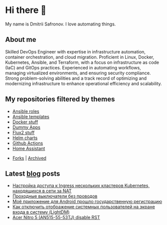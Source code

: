 # Hi there 👋

My name is Dmitrii Safronov. I love automating things.

## About me

Skilled DevOps Engineer with expertise in infrastructure automation, container orchestration, and cloud migration. Proficient in Linux, Docker, Kubernetes, Ansible, and Terraform, with a focus on infrastructure as code (IaC) and GitOps practices. Experienced in automating workflows, managing virtualized environments, and ensuring security compliance. Strong problem-solving abilities and a track record of optimizing and modernizing infrastructure to enhance operational efficiency and scalability.

## My repositories filtered by themes

- [Ansible roles](https://github.com/disafronov?tab=repositories&q=ansible_role&type=source)
- [Ansible templates](https://github.com/disafronov?tab=repositories&q=ansible&type=template)
- [Docker stuff](https://github.com/disafronov?tab=repositories&q=docker&type=source)
- [Dummy Apps](https://github.com/disafronov?tab=repositories&q=dummy&type=source)
- [Flux2 stuff](https://github.com/disafronov?tab=repositories&q=flux2&type=source)
- [Helm charts](https://github.com/disafronov/helm-charts)
- [Github Actions](https://github.com/disafronov?tab=repositories&q=GitHub+Action&type=source)
- [Home Assistant](https://github.com/disafronov?tab=repositories&q=home-assistant&type=source)

* [Forks](https://github.com/disafronov?tab=repositories&type=fork) | [Archived](https://github.com/disafronov?tab=repositories&type=archived)

## Latest [blog](https://cyberbrain.cc) posts
<!-- BLOG-POST-LIST:START -->
- [Настройка доступа к Ingress нескольких кластеров Kubernetes, находящихся в сети за NAT](https://cyberbrain.cc/2023/12/14/%D0%BD%D0%B0%D1%81%D1%82%D1%80%D0%BE%D0%B9%D0%BA%D0%B0-%D0%B4%D0%BE%D1%81%D1%82%D1%83%D0%BF%D0%B0-%D0%BA-ingress-%D0%BD%D0%B5%D1%81%D0%BA%D0%BE%D0%BB%D1%8C%D0%BA%D0%B8%D1%85-%D0%BA%D0%BB%D0%B0%D1%81%D1%82%D0%B5%D1%80%D0%BE%D0%B2-kubernetes-%D0%BD%D0%B0%D1%85%D0%BE%D0%B4%D1%8F%D1%89%D0%B8%D1%85%D1%81%D1%8F-%D0%B2-%D1%81%D0%B5%D1%82%D0%B8-%D0%B7%D0%B0-nat.html)
- [Проходные выключатели без проводов](https://cyberbrain.cc/2022/01/17/prohodnye-vyklyuchateli-bez-provodov.html)
- [Моё приложение для Android прошло государственную регистрацию](https://cyberbrain.cc/2021/06/10/moyo-prilozhenie-dlya-android-proshlo-gosudarstvennuyu-registraciyu.html)
- [Как отключить отображение системных пользователей на экране входа в систему &lpar;LightDM&rpar;](https://cyberbrain.cc/2020/08/04/kak-otklyu-chit-otobrazhenie-sistemnyh-polzovatelej-na-jekrane-vhoda-v-sistemu-lightdm.html)
- [Acer Nitro 5 &lpar;AN515-55-53TJ&rpar; disable RST](https://cyberbrain.cc/2020/08/03/acer-nitro-5-an515-55-53tj-disable-rst.html)
<!-- BLOG-POST-LIST:END -->

